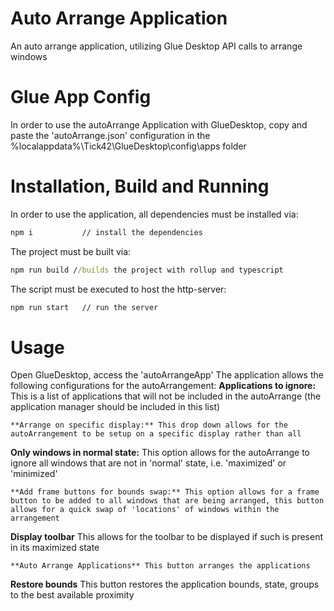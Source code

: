 # Auto Arrange Application
An auto arrange application, utilizing Glue Desktop API calls to arrange windows

# Glue App Config
In order to use the autoArrange Application with GlueDesktop, copy and paste the 'autoArrange.json' configuration in the %localappdata%\Tick42\GlueDesktop\config\apps folder

# Installation, Build and Running
In order to use the application, all dependencies must be installed via:
```cmd
npm i           // install the dependencies
```
The project must be built via:
```cmd
npm run build //builds the project with rollup and typescript
```
The script must be executed to host the http-server:
```cmd
npm run start   // run the server
```

# Usage
Open GlueDesktop, access the 'autoArrangeApp'
The application allows the following configurations for the autoArrangement:
**Applications to ignore:** This is a list of applications that will not be included in the autoArrange (the application manager should be included in this list)
```
**Arrange on specific display:** This drop down allows for the autoArrangement to be setup on a specific display rather than all
```
**Only windows in normal state:** This option allows for the autoArrange to ignore all windows that are not in 'normal' state, i.e. 'maximized' or 'minimized'
```
**Add frame buttons for bounds swap:** This option allows for a frame button to be added to all windows that are being arranged, this button allows for a quick swap of 'locations' of windows within the arrangement
```
**Display toolbar** This allows for the toolbar to be displayed if such is present in its maximized state
```
**Auto Arrange Applications** This button arranges the applications
```
**Restore bounds** This button restores the application bounds, state, groups to the best available proximity
```
